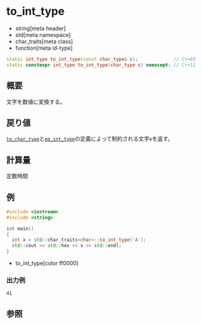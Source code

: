 # to_int_type
* string[meta header]
* std[meta namespace]
* char_traits[meta class]
* function[meta id-type]

```cpp
static int_type to_int_type(const char_type& c);             // C++03
static constexpr int_type to_int_type(char_type c) noexcept; // C++11
```

## 概要
文字を数値に変換する。


## 戻り値
[`to_char_type`](to_char_type.md)と[`eq_int_type`](eq_int_type.md)の定義によって制約される文字`e`を返す。


## 計算量
定数時間


## 例
```cpp example
#include <iostream>
#include <string>

int main()
{
  int x = std::char_traits<char>::to_int_type('A');
  std::cout << std::hex << x << std::endl;
}
```
* to_int_type[color ff0000]

### 出力例
```
41
```

## 参照

